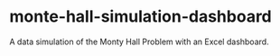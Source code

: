 # monte-hall-simulation-dashboard
A data simulation of the Monty Hall Problem with an Excel dashboard.
